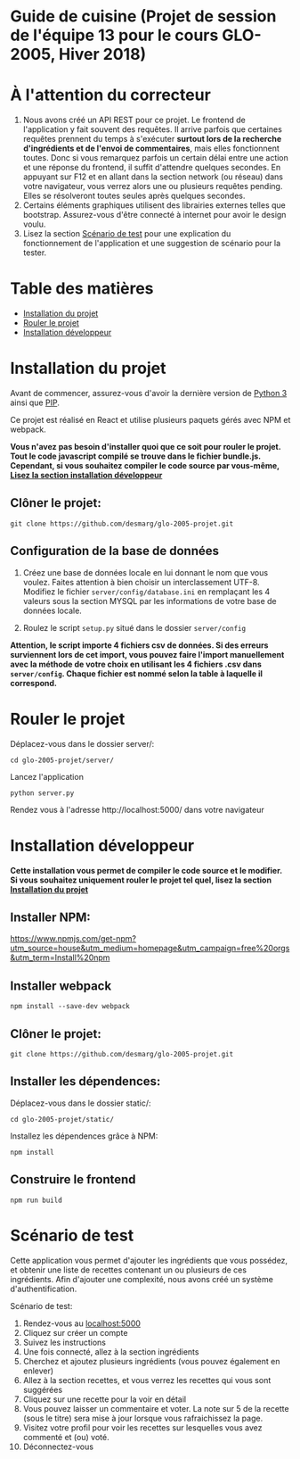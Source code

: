 # Guide de cuisine (Projet de session de l'équipe 13 pour le cours GLO-2005, Hiver 2018)

# À l'attention du correcteur
1. Nous avons créé un API REST pour ce projet. Le frontend de l'application y fait souvent des requêtes. Il arrive parfois que certaines requêtes prennent du temps à s'exécuter **surtout lors de la recherche d'ingrédients et de l'envoi de commentaires**, mais elles fonctionnent toutes. Donc si vous remarquez parfois un certain délai entre une action et une réponse du frontend, il suffit d'attendre quelques secondes. En appuyant sur F12 et en allant dans la section network (ou réseau) dans votre navigateur, vous verrez alors une ou plusieurs requêtes pending. Elles se résolveront toutes seules après quelques secondes.
2. Certains éléments graphiques utilisent des librairies externes telles que bootstrap. Assurez-vous d'être connecté à internet pour avoir le design voulu.
3. Lisez la section [Scénario de test](#scénario-de-test) pour une explication du fonctionnement de l'application et une suggestion de scénario pour la tester.

# Table des matières
* [Installation du projet](#installation-du-projet)
* [Rouler le projet](#rouler-le-projet)
* [Installation développeur](#installation-développeur)

# Installation du projet

Avant de commencer, assurez-vous d'avoir la dernière version de [Python 3](https://www.python.org/downloads/) ainsi que [PIP](https://pypi.python.org/pypi/pip).

Ce projet est réalisé en React et utilise plusieurs paquets gérés avec NPM et webpack.

**Vous n'avez pas besoin d'installer quoi que ce soit pour rouler le projet. Tout le code javascript compilé se trouve dans le fichier bundle.js. Cependant, si vous souhaitez compiler le code source par vous-même, [Lisez la section installation développeur](#installation-développeur)**

## Clôner le projet:
```
git clone https://github.com/desmarg/glo-2005-projet.git
```

## Configuration de la base de données

1. Créez une base de données locale en lui donnant le nom que vous voulez. Faites attention à bien choisir un interclassement UTF-8.
Modifiez le fichier `server/config/database.ini` en remplaçant les 4 valeurs sous la section MYSQL par les informations de votre base de données locale.

2. Roulez le script `setup.py` situé dans le dossier `server/config`

**Attention, le script importe 4 fichiers csv de données. Si des erreurs surviennent lors de cet import, vous pouvez faire l'import manuellement avec la méthode de votre choix en utilisant les 4 fichiers .csv dans `server/config`. Chaque fichier est nommé selon la table à laquelle il correspond.**

# Rouler le projet

Déplacez-vous dans le dossier server/:
```
cd glo-2005-projet/server/
```
Lancez l'application
```
python server.py
```

Rendez vous à l'adresse http://localhost:5000/ dans votre navigateur

# Installation développeur

**Cette installation vous permet de compiler le code source et le modifier. Si vous souhaitez uniquement rouler le projet tel quel, lisez la section [Installation du projet](#installation-du-projet)**

## Installer NPM:
https://www.npmjs.com/get-npm?utm_source=house&utm_medium=homepage&utm_campaign=free%20orgs&utm_term=Install%20npm

## Installer webpack
```
npm install --save-dev webpack
```

## Clôner le projet:
```
git clone https://github.com/desmarg/glo-2005-projet.git
```
## Installer les dépendences:

Déplacez-vous dans le dossier static/:
```
cd glo-2005-projet/static/
```
Installez les dépendences grâce à NPM:
```
npm install
```
## Construire le frontend

```
npm run build
```

# Scénario de test

Cette application vous permet d'ajouter les ingrédients que vous possédez, et obtenir une liste de recettes contenant un ou plusieurs de ces ingrédients. Afin d'ajouter une complexité, nous avons créé un système d'authentification.

Scénario de test:

1. Rendez-vous au [localhost:5000](localhost:5000)
2. Cliquez sur créer un compte
3. Suivez les instructions
4. Une fois connecté, allez à la section ingrédients
5. Cherchez et ajoutez plusieurs ingrédients (vous pouvez également en enlever)
6. Allez à la section recettes, et vous verrez les recettes qui vous sont suggérées
7. Cliquez sur une recette pour la voir en détail
8. Vous pouvez laisser un commentaire et voter. La note sur 5 de la recette (sous le titre) sera mise à jour lorsque vous rafraichissez la page.
9. Visitez votre profil pour voir les recettes sur lesquelles vous avez commenté et (ou) voté.
10. Déconnectez-vous


